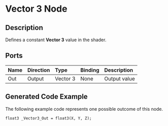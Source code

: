 # Vector 3 Node

## Description

Defines a constant **Vector 3** value in the shader.

## Ports

| Name        | Direction           | Type  | Binding | Description |
|:------------ |:-------------|:-----|:---|:---|
| Out | Output      |    Vector 3 | None | Output value |

## Generated Code Example

The following example code represents one possible outcome of this node.

```
float3 _Vector3_Out = float3(X, Y, Z);
```

